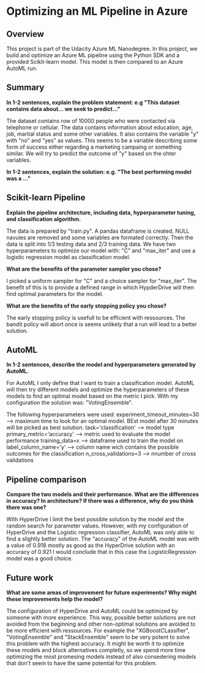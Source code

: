 # Optimizing an ML Pipeline in Azure

## Overview
This project is part of the Udacity Azure ML Nanodegree.
In this project, we build and optimize an Azure ML pipeline using the Python SDK and a provided Scikit-learn model.
This model is then compared to an Azure AutoML run.

## Summary
**In 1-2 sentences, explain the problem statement: e.g "This dataset contains data about... we seek to predict..."**

The dataset contains row of 10000 people who were contacted via telephone or cellular. The data contains information about education, age, job, martial status and some other variables. It also contains the variable "y" with "no" and "yes" as values. This seems to be a variable describing some form of success either regarding a marketing campaing or something similar. We will try to predict the outcome of "y" based on the ohter variables.

**In 1-2 sentences, explain the solution: e.g. "The best performing model was a ..."**

## Scikit-learn Pipeline
**Explain the pipeline architecture, including data, hyperparameter tuning, and classification algorithm.**

The data is prepared by "train.py". A pandas dataframe is created, NULL navules are removed and some variables are formated correctly. Then the data is split into 1/3 testing data and 2/3 training data. We have two hyperparameters to optimize our model with: "C" and "max_iter" and use a logistic regression model as classification model.

**What are the benefits of the parameter sampler you chose?**

I picked a uniform sampler for "C" and a choice sampler for "max_iter". The benefit of this is to provide a defined range in which HypderDrive will then find optimal parameters for the model.

**What are the benefits of the early stopping policy you chose?**

The early stopping policy is usefull to be efficient with ressources. The bandit policy will abort once is seems unlikely that a run will lead to a better solution.

## AutoML
**In 1-2 sentences, describe the model and hyperparameters generated by AutoML.**

For AutoML I only define that I want to train  a classification model. AutoML will then try different models and optimize the hyperparameters of these models to find an optimal model  based on the metric I pick.
With my configuration the solution was: "VotingEnsemble".

The following hyperparameters were used:
experiment_timeout_minutes=30   --> maximum time to look for an optimal model. BEst model after 30 minutes will be picked as best solution.
task='classification'           --> model type
primary_metric='accuracy'       --> metric used to evaluate the model performance
training_data=x                 --> dataframe used to train the model on
label_column_name='y'           --> column name wich contains the possible outcomes for the classification
n_cross_validations=3           --> nnumber of cross validations

## Pipeline comparison
**Compare the two models and their performance. What are the differences in accuracy? In architecture? If there was a difference, why do you think there was one?**

With HyperDrive I limit the best possible solution by the model and the random search for parameter values. However, with my configuration of HyperDrive and the Logistic regression classifier, AutoML was only able to find a slightly better solution. The "accuracy" of the AutoML model was with a value of 0.918 mostly as good as the HyperDrive solution with an accuracy of 0.921 I would conclude that in this case the LogisticRegression model was a good choice.

## Future work
**What are some areas of improvement for future experiments? Why might these improvements help the model?**

The configuration of HyperDrive and AutoML could be optimized by someone with more experience. This way, possible better solutions are not avoided from the beginning and other non-optimal solutions are avoided to be more efficient with ressources.
For example the "XGBoostCLassifier", "VotingEnsemble" and "StackEnsemble" seem to be very potent to solve this problem with the highest accuracy. It might be worth it to optimize these models and block alternatives completly, so we spend more time optimizing the most promesing models instead of also consedering models that don't seem to have the same potential for this problem.
